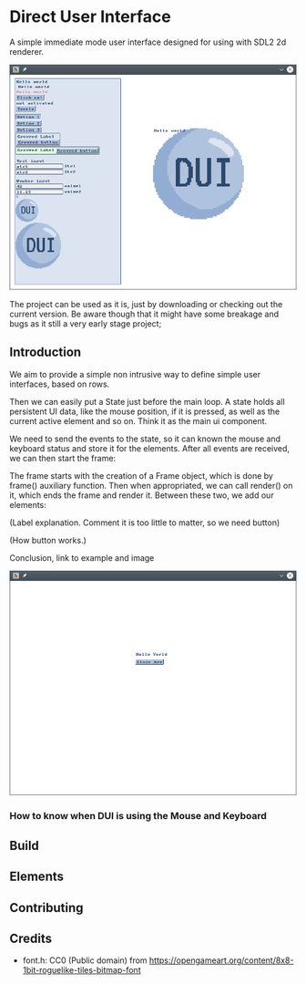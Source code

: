 Direct User Interface
=====================

A simple immediate mode user interface designed for using with SDL2 2d renderer.

![Widgets demo](examples/elements_demo.png)

<!-- Latest download here (put link to singleheader version and the file itself,
and link for online docs) -->

The project <!--also--> can be used as it is, just by downloading or checking
out the current version. Be aware though that it might have some breakage and
bugs as it still a very early stage project;

Introduction
------------

We aim to provide a simple non intrusive way to define simple user interfaces,
based on rows.

<!-- Here code with skeleton of SDL code. -->

Then we can easily put a State just before the main loop. A state holds all
persistent UI data, like the mouse position, if it is pressed, as well as the
current active element and so on. Think it as the main ui component.

<!-- Here we add State creation and event handling code -->

We need to send the events to the state, so it can known the mouse and keyboard
status and store it for the elements. After all events are received, we can then
start the frame:

<!-- Frame begin and .render() -->

The frame starts with the creation of a Frame object, which is done by frame()
auxiliary function. Then when appropriated, we can call render() on it, which
ends the frame and render it. Between these two, we add our elements:

<!-- Label -->

(Label explanation. Comment it is too little to matter, so we need button)

<!-- button -->

(How button works.)

Conclusion, link to example and image

![Hello world](examples/hello_demo.png)

<!-- Link to complete example here -->

### How to know when DUI is using the Mouse and Keyboard

<!-- Explain why we want to know about mouse and keyboard, explain it is a good
time to introduce panels, then show the necessary changes -->

<!-- Link to complete examples, explain with colors -->

Build
-----

<!-- TODO -->

Elements
--------

<!-- List and explain all elements we support -->

Contributing
------------

<!-- TODO -->

Credits
-------

- font.h: CC0 (Public domain) from
  <https://opengameart.org/content/8x8-1bit-roguelike-tiles-bitmap-font>
